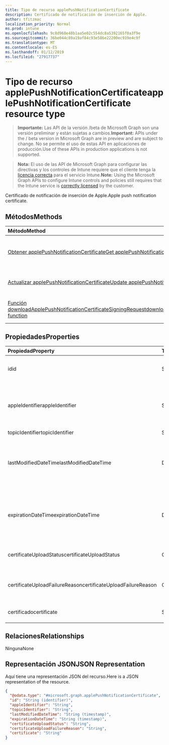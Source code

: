 ```yaml
---
title: Tipo de recurso applePushNotificationCertificate
description: Certificado de notificación de inserción de Apple.
author: tfitzmac
localization_priority: Normal
ms.prod: intune
ms.openlocfilehash: 9c8d968e48b1aa5e02c554dc8a5392165f0a3f9e
ms.sourcegitcommit: 36be044c89a19af84c93e586e22200ec919e4c9f
ms.translationtype: MT
ms.contentlocale: es-ES
ms.lasthandoff: 01/12/2019
ms.locfileid: "27917737"
---
```

# <a name="applepushnotificationcertificate-resource-type"></a><span data-ttu-id="157d9-103">Tipo de recurso applePushNotificationCertificate</span><span class="sxs-lookup"><span data-stu-id="157d9-103">applePushNotificationCertificate resource type</span></span>

> <span data-ttu-id="157d9-104">**Importante:** Las API de la versión /beta de Microsoft Graph son una versión preliminar y están sujetas a cambios.</span><span class="sxs-lookup"><span data-stu-id="157d9-104">**Important:** APIs under the / beta version in Microsoft Graph are in preview and are subject to change.</span></span> <span data-ttu-id="157d9-105">No se permite el uso de estas API en aplicaciones de producción.</span><span class="sxs-lookup"><span data-stu-id="157d9-105">Use of these APIs in production applications is not supported.</span></span>

> <span data-ttu-id="157d9-106">**Nota:** El uso de las API de Microsoft Graph para configurar las directivas y los controles de Intune requiere que el cliente tenga la [licencia correcta](https://go.microsoft.com/fwlink/?linkid=839381) para el servicio Intune.</span><span class="sxs-lookup"><span data-stu-id="157d9-106">**Note:** Using the Microsoft Graph APIs to configure Intune controls and policies still requires that the Intune service is [correctly licensed](https://go.microsoft.com/fwlink/?linkid=839381) by the customer.</span></span>

<span data-ttu-id="157d9-107">Certificado de notificación de inserción de Apple.</span><span class="sxs-lookup"><span data-stu-id="157d9-107">Apple push notification certificate.</span></span>
## <a name="methods"></a><span data-ttu-id="157d9-108">Métodos</span><span class="sxs-lookup"><span data-stu-id="157d9-108">Methods</span></span>
|<span data-ttu-id="157d9-109">Método</span><span class="sxs-lookup"><span data-stu-id="157d9-109">Method</span></span>|<span data-ttu-id="157d9-110">Tipo de valor devuelto</span><span class="sxs-lookup"><span data-stu-id="157d9-110">Return Type</span></span>|<span data-ttu-id="157d9-111">Descripción</span><span class="sxs-lookup"><span data-stu-id="157d9-111">Description</span></span>|
|:---|:---|:---|
|[<span data-ttu-id="157d9-112">Obtener applePushNotificationCertificate</span><span class="sxs-lookup"><span data-stu-id="157d9-112">Get applePushNotificationCertificate</span></span>](../api/intune-devices-applepushnotificationcertificate-get.md)|[<span data-ttu-id="157d9-113">applePushNotificationCertificate</span><span class="sxs-lookup"><span data-stu-id="157d9-113">applePushNotificationCertificate</span></span>](../resources/intune-devices-applepushnotificationcertificate.md)|<span data-ttu-id="157d9-114">Lea las propiedades y las relaciones del objeto [applePushNotificationCertificate](../resources/intune-devices-applepushnotificationcertificate.md).</span><span class="sxs-lookup"><span data-stu-id="157d9-114">Read properties and relationships of the [applePushNotificationCertificate](../resources/intune-devices-applepushnotificationcertificate.md) object.</span></span>|
|[<span data-ttu-id="157d9-115">Actualizar applePushNotificationCertificate</span><span class="sxs-lookup"><span data-stu-id="157d9-115">Update applePushNotificationCertificate</span></span>](../api/intune-devices-applepushnotificationcertificate-update.md)|[<span data-ttu-id="157d9-116">applePushNotificationCertificate</span><span class="sxs-lookup"><span data-stu-id="157d9-116">applePushNotificationCertificate</span></span>](../resources/intune-devices-applepushnotificationcertificate.md)|<span data-ttu-id="157d9-117">Actualice las propiedades de un objeto [applePushNotificationCertificate](../resources/intune-devices-applepushnotificationcertificate.md).</span><span class="sxs-lookup"><span data-stu-id="157d9-117">Update the properties of a [applePushNotificationCertificate](../resources/intune-devices-applepushnotificationcertificate.md) object.</span></span>|
|[<span data-ttu-id="157d9-118">Función downloadApplePushNotificationCertificateSigningRequest</span><span class="sxs-lookup"><span data-stu-id="157d9-118">downloadApplePushNotificationCertificateSigningRequest function</span></span>](../api/intune-devices-applepushnotificationcertificate-downloadapplepushnotificationcertificatesigningrequest.md)|<span data-ttu-id="157d9-119">cadena</span><span class="sxs-lookup"><span data-stu-id="157d9-119">String</span></span>|<span data-ttu-id="157d9-120">Descargar solicitud de firma de certificado de notificación de inserción de Apple</span><span class="sxs-lookup"><span data-stu-id="157d9-120">Download Apple push notification certificate signing request</span></span>|

## <a name="properties"></a><span data-ttu-id="157d9-121">Propiedades</span><span class="sxs-lookup"><span data-stu-id="157d9-121">Properties</span></span>
|<span data-ttu-id="157d9-122">Propiedad</span><span class="sxs-lookup"><span data-stu-id="157d9-122">Property</span></span>|<span data-ttu-id="157d9-123">Tipo</span><span class="sxs-lookup"><span data-stu-id="157d9-123">Type</span></span>|<span data-ttu-id="157d9-124">Descripción</span><span class="sxs-lookup"><span data-stu-id="157d9-124">Description</span></span>|
|:---|:---|:---|
|<span data-ttu-id="157d9-125">id</span><span class="sxs-lookup"><span data-stu-id="157d9-125">id</span></span>|<span data-ttu-id="157d9-126">String</span><span class="sxs-lookup"><span data-stu-id="157d9-126">String</span></span>|<span data-ttu-id="157d9-127">Identificador único del certificado</span><span class="sxs-lookup"><span data-stu-id="157d9-127">Unique Identifier for the certificate</span></span>|
|<span data-ttu-id="157d9-128">appleIdentifier</span><span class="sxs-lookup"><span data-stu-id="157d9-128">appleIdentifier</span></span>|<span data-ttu-id="157d9-129">String</span><span class="sxs-lookup"><span data-stu-id="157d9-129">String</span></span>|<span data-ttu-id="157d9-130">Id. de Apple de la cuenta que se usó para crear el certificado push MDM.</span><span class="sxs-lookup"><span data-stu-id="157d9-130">Apple Id of the account used to create the MDM push certificate.</span></span>|
|<span data-ttu-id="157d9-131">topicIdentifier</span><span class="sxs-lookup"><span data-stu-id="157d9-131">topicIdentifier</span></span>|<span data-ttu-id="157d9-132">String</span><span class="sxs-lookup"><span data-stu-id="157d9-132">String</span></span>|<span data-ttu-id="157d9-133">Id. del tema</span><span class="sxs-lookup"><span data-stu-id="157d9-133">Topic Id.</span></span>|
|<span data-ttu-id="157d9-134">lastModifiedDateTime</span><span class="sxs-lookup"><span data-stu-id="157d9-134">lastModifiedDateTime</span></span>|<span data-ttu-id="157d9-135">DateTimeOffset</span><span class="sxs-lookup"><span data-stu-id="157d9-135">DateTimeOffset</span></span>|<span data-ttu-id="157d9-136">Fecha y hora de la última modificación del certificado de notificación push de Apple.</span><span class="sxs-lookup"><span data-stu-id="157d9-136">Last modified date and time for Apple push notification certificate.</span></span>|
|<span data-ttu-id="157d9-137">expirationDateTime</span><span class="sxs-lookup"><span data-stu-id="157d9-137">expirationDateTime</span></span>|<span data-ttu-id="157d9-138">DateTimeOffset</span><span class="sxs-lookup"><span data-stu-id="157d9-138">DateTimeOffset</span></span>|<span data-ttu-id="157d9-139">Fecha y hora de la expiración del certificado de notificación push de Apple.</span><span class="sxs-lookup"><span data-stu-id="157d9-139">The expiration date and time for Apple push notification certificate.</span></span>|
|<span data-ttu-id="157d9-140">certificateUploadStatus</span><span class="sxs-lookup"><span data-stu-id="157d9-140">certificateUploadStatus</span></span>|<span data-ttu-id="157d9-141">Cadena</span><span class="sxs-lookup"><span data-stu-id="157d9-141">String</span></span>|<span data-ttu-id="157d9-142">El estado de carga del certificado.</span><span class="sxs-lookup"><span data-stu-id="157d9-142">The certificate upload status.</span></span>|
|<span data-ttu-id="157d9-143">certificateUploadFailureReason</span><span class="sxs-lookup"><span data-stu-id="157d9-143">certificateUploadFailureReason</span></span>|<span data-ttu-id="157d9-144">Cadena</span><span class="sxs-lookup"><span data-stu-id="157d9-144">String</span></span>|<span data-ttu-id="157d9-145">No se pudo la razón por la carga de certificado.</span><span class="sxs-lookup"><span data-stu-id="157d9-145">The reason the certificate upload failed.</span></span>|
|<span data-ttu-id="157d9-146">certificado</span><span class="sxs-lookup"><span data-stu-id="157d9-146">certificate</span></span>|<span data-ttu-id="157d9-147">String</span><span class="sxs-lookup"><span data-stu-id="157d9-147">String</span></span>|<span data-ttu-id="157d9-148">Todavía no documentado</span><span class="sxs-lookup"><span data-stu-id="157d9-148">Not yet documented</span></span>|

## <a name="relationships"></a><span data-ttu-id="157d9-149">Relaciones</span><span class="sxs-lookup"><span data-stu-id="157d9-149">Relationships</span></span>
<span data-ttu-id="157d9-150">Ninguna</span><span class="sxs-lookup"><span data-stu-id="157d9-150">None</span></span>
## <a name="json-representation"></a><span data-ttu-id="157d9-151">Representación JSON</span><span class="sxs-lookup"><span data-stu-id="157d9-151">JSON Representation</span></span>
<span data-ttu-id="157d9-152">Aquí tiene una representación JSON del recurso.</span><span class="sxs-lookup"><span data-stu-id="157d9-152">Here is a JSON representation of the resource.</span></span>
<!-- {
  "blockType": "resource",
  "keyProperty": "id",
  "@odata.type": "microsoft.graph.applePushNotificationCertificate"
}
-->
``` json
{
  "@odata.type": "#microsoft.graph.applePushNotificationCertificate",
  "id": "String (identifier)",
  "appleIdentifier": "String",
  "topicIdentifier": "String",
  "lastModifiedDateTime": "String (timestamp)",
  "expirationDateTime": "String (timestamp)",
  "certificateUploadStatus": "String",
  "certificateUploadFailureReason": "String",
  "certificate": "String"
}
```





